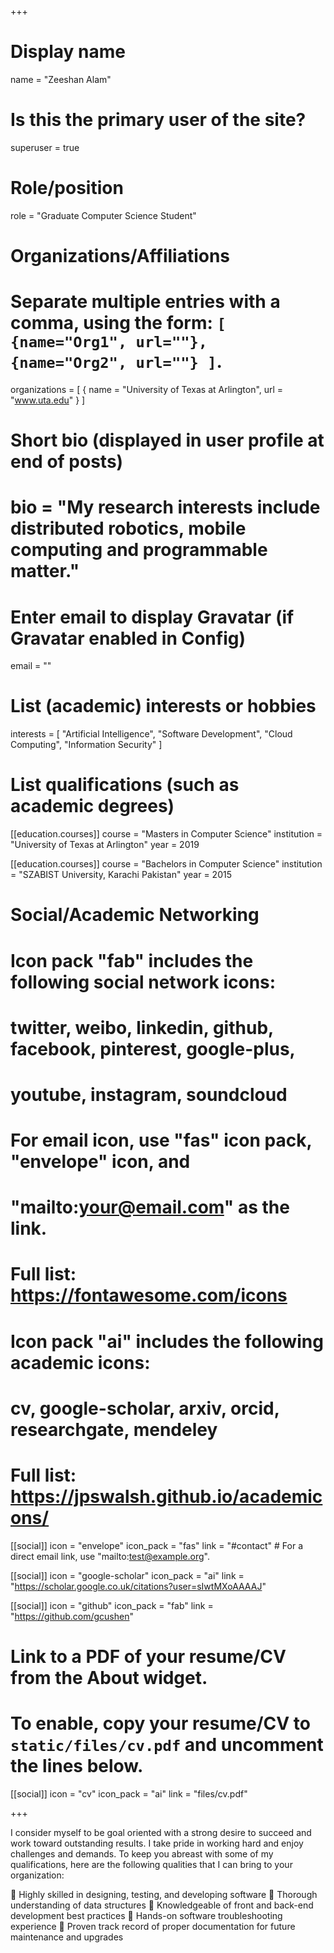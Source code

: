 +++
# Display name
name = "Zeeshan Alam"

# Is this the primary user of the site?
superuser = true

# Role/position
role = "Graduate Computer Science Student"

# Organizations/Affiliations
#   Separate multiple entries with a comma, using the form: `[ {name="Org1", url=""}, {name="Org2", url=""} ]`.
organizations = [ { name = "University of Texas at Arlington", url = "www.uta.edu" } ]

# Short bio (displayed in user profile at end of posts)
# bio = "My research interests include distributed robotics, mobile computing and programmable matter."

# Enter email to display Gravatar (if Gravatar enabled in Config)
email = ""

# List (academic) interests or hobbies
interests = [
  "Artificial Intelligence",
  "Software Development",
  "Cloud Computing",
  "Information Security"
]

# List qualifications (such as academic degrees)
[[education.courses]]
  course = "Masters in Computer Science"
  institution = "University of Texas at Arlington"
  year = 2019

[[education.courses]]
  course = "Bachelors in Computer Science"
  institution = "SZABIST University, Karachi Pakistan"
  year = 2015


# Social/Academic Networking
#
# Icon pack "fab" includes the following social network icons:
#
#   twitter, weibo, linkedin, github, facebook, pinterest, google-plus,
#   youtube, instagram, soundcloud
#
#   For email icon, use "fas" icon pack, "envelope" icon, and
#   "mailto:your@email.com" as the link.
#
#   Full list: https://fontawesome.com/icons
#
# Icon pack "ai" includes the following academic icons:
#
#   cv, google-scholar, arxiv, orcid, researchgate, mendeley
#
#   Full list: https://jpswalsh.github.io/academicons/

[[social]]
  icon = "envelope"
  icon_pack = "fas"
  link = "#contact"  # For a direct email link, use "mailto:test@example.org".


[[social]]
  icon = "google-scholar"
  icon_pack = "ai"
  link = "https://scholar.google.co.uk/citations?user=sIwtMXoAAAAJ"

[[social]]
  icon = "github"
  icon_pack = "fab"
  link = "https://github.com/gcushen"

# Link to a PDF of your resume/CV from the About widget.
# To enable, copy your resume/CV to `static/files/cv.pdf` and uncomment the lines below.
[[social]]
  icon = "cv"
  icon_pack = "ai"
  link = "files/cv.pdf"

+++

I consider myself to be goal oriented with a strong desire to succeed and work toward outstanding results. I take pride in working hard and enjoy challenges and demands. To keep you abreast with some of my qualifications, here are the following qualities that I can bring to your organization:

	Highly skilled in designing, testing, and developing software
	Thorough understanding of data structures
	Knowledgeable of front and back-end development best practices
	Hands-on software troubleshooting experience
	Proven track record of proper documentation for future maintenance and upgrades
